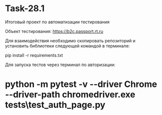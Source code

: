 # Task-28.1
Итоговый проект по автоматизации тестирования

Объект тестирования: https://b2c.passport.rt.ru


Для взаимодействия необходимо скопировать репозиторий и установить библиотеки следующей командой в терминале:

pip install -r requirements.txt


Для запуска тестов через терминал по авторизации:
# python -m pytest -v --driver Chrome --driver-path chromedriver.exe tests\test_auth_page.py

